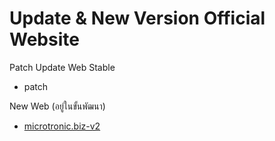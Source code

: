 # Update & New Version Official Website

Patch Update Web Stable

- patch

New Web (อยู่ในขั้นพัฒนา)

- [microtronic.biz-v2](./microtronic.biz-v2/README.md)
